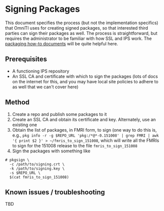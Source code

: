 Signing Packages
================

This document specifies the process (but not the implementation
specifics) that OmniTI uses for creating signed packages, so that
interested third parties can sign their packages as well. The process is
straightforward, but requires the administrator to be familiar with how
SSL and IPS work. The [packaging how-to documents](Packaging\#How-tos.md) will be quite helpful here.

Prerequisites
-------------

* A functioning IPS repository
* An SSL CA and certificate with which to sign the packages (lots of docs on the internet for this, and you may have local site policies to adhere to as well that we can't cover here)

Method
------

1. Create a repo and publish some packages to it
2. Create an SSL CA and obtain its certificate and key. Alternately, use an existing one
3. Obtain the list of packages, in FMRI form, to sign (one way to do this is, e.g., ```pkg info -r -g $REPO_URL 'pkg:/*@*-0.151008' | grep FMRI | awk '{ print $2 }' > ~/fmris_to_sign_151008```, which will write all the FMRIs to sign for the 151008 release to the file ```fmris_to_sign_151008```
4. Sign the packages with something like

```
# pkgsign \
  -c /path/to/signing.crt \
  -k /path/to/signing.key \
  -s $REPO_URL \
  $(cat fmris_to_sign_151008)
```

Known issues / troubleshooting
------------------------------

TBD
